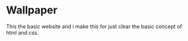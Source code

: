 # Wallpaper
This the basic website and i make this for just clear the basic concept of html and css.
